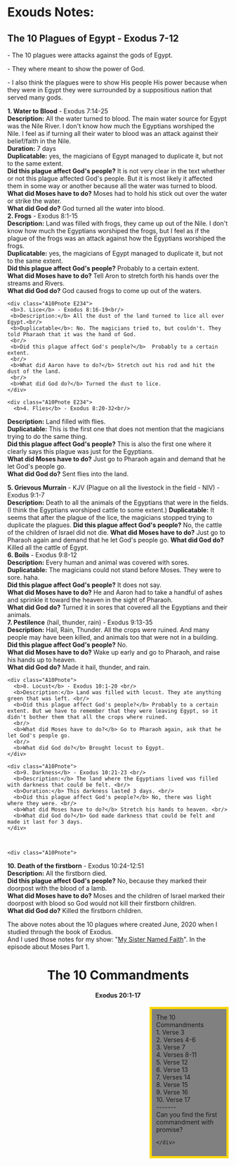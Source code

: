 # Exouds Notes:


<div class="The10Pintro">
<h2>The 10 Plagues of Egypt - Exodus 7-12</h2>
<div>
  <p> - The 10 plagues were attacks against the gods of Egypt.</p>
<p> - They where meant to show the power of God.</p>
<p> - I also think the plagues were to show His people His power because when they were in Egypt they were
  surrounded by a suppositious nation that served many gods.</p>
</div>
</div>


<div class="A10Pnote">
  <b>1. Water to Blood</b> - Exodus 7:14-25<br/>
<b>Description:</b> All the water turned to blood. The main water source for Egypt was the Nile River. I don't know how much the Egyptians worshiped the Nile. I feel as if turning all their water to blood was an attack against their belief/faith in the Nile.
<br/>
<b>Duration:</b> 7 days<br/>
<b>Duplicatable:</b> yes, the magicians of Egypt managed to duplicate it, but not to the same extent.
<br/>
<b>Did this plague affect God's people?</b> It is not very clear in the text whether or not this plague affected God's people. But it is most likely it affected them in some way or another because all the water was turned to blood.
<br/>
<b>What did Moses have to do?</b> Moses had to hold his stick out over the water or strike the water.
<br/>
<b>What did God do?</b> God turned all the water into blood.
</div>


 <div class="A10Pnote E234">
     <b>2. Frogs</b> - Exodus 8:1-15<br/>
<b>Description:</b> Land was filled with frogs, they came up out of the Nile. I don't know how much the Egyptians worshiped the frogs, but I feel as if the plague of the frogs was an attack against how the Egyptians worshiped the frogs.
<br/>
<b>Duplicatable:</b> yes, the magicians of Egypt managed to duplicate it, but not to the same extent.
<br/>
<b>Did this plague affect God's people?</b> Probably to a certain extent.
<br/>
<b>What did Moses have to do?</b>  Tell Aron to stretch forth his hands over the streams and  Rivers.
<br/>
<b>What did God do?</b> God caused frogs to come up out of the waters.
    </div>

    <div class="A10Pnote E234">
     <b>3. Lice</b> - Exodus 8:16-19<br/>
     <b>Description:</b> All the dust of the land turned to lice all over Egypt.<br/>
     <b>Duplicatable</b>: No. The magicians tried to, but couldn't. They told Pharaoh that it was the hand of God.
     <br/>
     <b>Did this plague affect God's people?</b>  Probably to a certain extent.
     <br/>
     <b>What did Aaron have to do?</b> Stretch out his rod and hit the dust of the land.
     <br/>
     <b>What did God do?</b> Turned the dust to lice.
    </div>

    <div class="A10Pnote E234">
      <b>4. Flies</b> - Exodus 8:20-32<br/>
<b>Description:</b> Land filled with flies.<br/>
<b>Duplicatable:</b> This is the first one that does not mention that the magicians trying to do the same thing.
<br/>
<b>Did this plague affect God's people?</b> This is also the first one where it clearly says this plague was just for the Egyptians.
<br/>
<b>What did Moses have to do?</b> Just go to Pharaoh again and demand that he let God's people go.
<br/>
<b>What did God do?</b> Sent flies into the land.
    </div>


    
<div class="A10Pnote N567">
  <b>5. Grievous Murrain</b> - KJV (Plague on all the livestock in the field - NIV) - Exodus 9:1-7<br/>
  <b>Description:</b> Death to all the animals of the Egyptians that were in the fields. (I think the Egyptians worshiped cattle to some extent.)
    <b>Duplicatable:</b> It seems that after the plague of the lice, the magicians stopped trying to duplicate the plagues.
    <b>Did this plague affect God's people?</b> No, the cattle of the children of Israel did not die.
    <b>What did Moses have to do?</b> Just go to Pharaoh again and demand that he let God's people go.
    <b>What did God do?</b> Killed all the cattle of Egypt.
</div>

<div class="A10Pnote N567">
  <b>6. Boils</b> - Exodus 9:8-12<br/>
  <b>Description:</b> Every human and animal was covered with sores.
  <br/>
  <b>Duplicatable:</b> The magicians could not stand before Moses. They were to sore. haha.
  <br/>
  <b>Did this plague affect God's people?</b> It does not say.
  <br/>
  <b>What did Moses have to do?</b> He and Aaron had to take a handful of ashes and sprinkle it toward the heaven in the sight of Pharaoh.
  <br/>
  <b>What did God do?</b> Turned it in sores that covered all the Egyptians and their animals.
</div>

<div class="A10Pnote N567">
  <b>7. Pestilence</b> (hail, thunder, rain) - Exodus 9:13-35<br/>
  <b>Description:</b> Hail, Rain, Thunder.
  All the crops were ruined.
  And many people may have been killed, and animals too that were not in a building.
  <br/>
  <b>Did this plague affect God's people?</b> No.<br/>
  <b>What did Moses have to do?</b> Wake up early and go to Pharaoh, and raise his hands up to heaven.<br/>
  <b>What did God do?</b> Made it hail, thunder, and rain.
</div>



    <div class="A10Pnote">
      <b>8. Locust</b> - Exodus 10:1-20 <br/>
      <b>Description:</b> Land was filled with locust. They ate anything green that was left. <br/>
      <b>Did this plague affect God's people?</b> Probably to a certain extent. But we have to remember that they were leaving Egypt, so it didn't bother them that all the crops where ruined.
      <br/>
      <b>What did Moses have to do?</b> Go to Pharaoh again, ask that he let God's people go.
      <br/>
      <b>What did God do?</b> Brought locust to Egypt.
    </div>

    <div class="A10Pnote">
      <b>9. Darkness</b> - Exodus 10:21-23 <br/>
      <b>Description:</b> The land where the Egyptians lived was filled with darkness that could be felt. <br/>
      <b>Duration:</b> This darkness lasted 3 days. <br/>
      <b>Did this plague affect God's people?</b> No, there was light where they were. <br/>
      <b>What did Moses have to do?</b> Stretch his hands to heaven. <br/>
      <b>What did God do?</b> God made darkness that could be felt and made it last for 3 days.
    </div>



    <div class="A10Pnote">
  <b>10. Death of the firstborn</b> - Exodus 10:24-12:51 <br/>
  <b>Description:</b> All the firstborn died. <br/>
  <b>Did this plague affect God's people?</b> No, because they marked their doorpost with the blood of a lamb.<br/>
  <b>What did Moses have to do?</b>  Moses and the children of Israel marked their doorpost with blood so God would not kill their firstborn children.<br/>
  <b>What did God do?</b> Killed the firstborn children.<br/>
</div>


<div class="A10Pnote">
  The above notes about the 10 plagues where created June, 2020 when I studied through the book of Exodus.<br/>
  And I used those notes for my show: "<a href="https://www.youtube.com/playlist?list=PLhdlOfKFUjhhUgVnHmrtko3B5GyIk03qG">My Sister Named Faith</a>".
  In the episode about Moses Part 1.
</div>





<div id="The10C" style="text-align: center">
      <h1 id="The10C">The 10 Commandments</h1>
      <h4>Exodus 20:1-17</h4>
    </div>
    <div id="NCRnote"
      style="background-color: gray; width: 150px; float: right; padding: 10px; border: 5px solid gold;">
      The 10 Commandments<br />
      1. Verse 3<br />
      2. Verses 4-6<br />
      3. Verse 7<br />
      4. Verses 8-11<br />
      5. Verse 12<br />
      6. Verse 13<br />
      7. Verses 14<br />
      8. Verse 15<br />
      9. Verse 16<br />
      10. Verse 17<br />
      -------<br />
      Can you find the first commandment with promise?<br />

    </div>